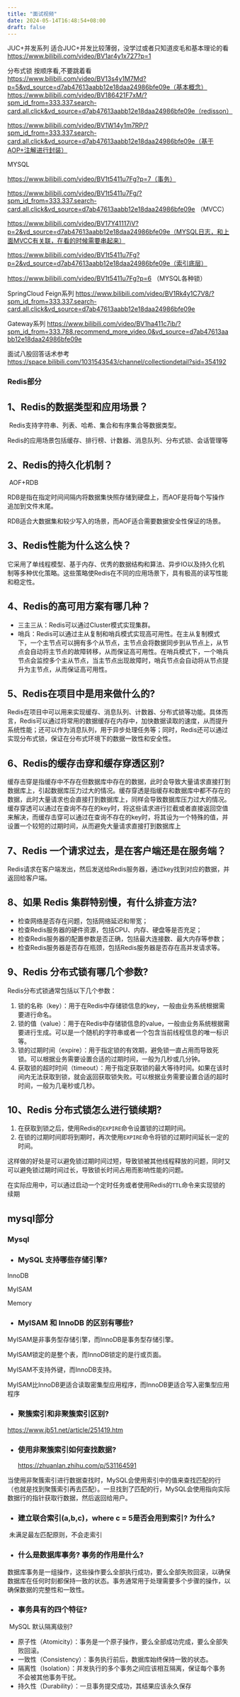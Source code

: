 ```yaml
---
title: "面试视频"
date: 2024-05-14T16:48:54+08:00
draft: false
---
```




JUC+并发系列
适合JUC+并发比较薄弱，没学过或者只知道皮毛和基本理论的看
https://www.bilibili.com/video/BV1ar4y1x727?p=1

分布式锁
按顺序看,不要跳着看
https://www.bilibili.com/video/BV13s4y1M7Md?p=5&vd_source=d7ab47613aabb12e18daa24986bfe09e（基本概念）
https://www.bilibili.com/video/BV186421F7xM/?spm_id_from=333.337.search-card.all.click&vd_source=d7ab47613aabb12e18daa24986bfe09e（redisson）

https://www.bilibili.com/video/BV1W14y1m7RP/?spm_id_from=333.337.search-card.all.click&vd_source=d7ab47613aabb12e18daa24986bfe09e（基于AOP+注解进行封装）

MYSQL

https://www.bilibili.com/video/BV1t5411u7Fg?p=7（事务）

https://www.bilibili.com/video/BV1t5411u7Fg/?spm_id_from=333.337.search-card.all.click&vd_source=d7ab47613aabb12e18daa24986bfe09e （MVCC）

https://www.bilibili.com/video/BV17Y41117iV?p=2&vd_source=d7ab47613aabb12e18daa24986bfe09e（MYSQL日志，和上面MVCC有关联，在看的时候需要串起来）

https://www.bilibili.com/video/BV1t5411u7Fg?p=2&vd_source=d7ab47613aabb12e18daa24986bfe09e（索引底层）

https://www.bilibili.com/video/BV1t5411u7Fg?p=6 （MYSQL各种锁）

SpringCloud
Feign系列
https://www.bilibili.com/video/BV1Rk4y1C7V8/?spm_id_from=333.337.search-card.all.click&vd_source=d7ab47613aabb12e18daa24986bfe09e

Gateway系列
https://www.bilibili.com/video/BV1ha411c7ib/?spm_id_from=333.788.recommend_more_video.0&vd_source=d7ab47613aabb12e18daa24986bfe09e

面试八股回答话术参考
https://space.bilibili.com/1031543543/channel/collectiondetail?sid=354192





### Redis部分

## 1、Redis的数据类型和应用场景？

​	Redis支持字符串、列表、哈希、集合和有序集合等数据类型。

​	Redis的应用场景包括缓存、排行榜、计数器、消息队列、分布式锁、会话管理等

##  2、Redis的持久化机制？

​	AOF+RDB

​	RDB是指在指定时间间隔内将数据集快照存储到硬盘上，而AOF是将每个写操作追加到文件末尾。

​	RDB适合大数据集和较少写入的场景，而AOF适合需要数据安全性保证的场景。

## 3、Redis性能为什么这么快？

​	它采用了单线程模型、基于内存、优秀的数据结构和算法、异步IO以及持久化机制等多种优化策略。这些策略使Redis在不同的应用场景下，具有极高的读写性能和稳定性。

## 4、Redis的高可用方案有哪几种？

- 三主三从：Redis可以通过Cluster模式实现集群。
- 哨兵：Redis可以通过主从复制和哨兵模式实现高可用性。在主从复制模式下，一个主节点可以拥有多个从节点，主节点会将数据同步到从节点上，从节点会自动将主节点的故障转移，从而保证高可用性。在哨兵模式下，一个哨兵节点会监控多个主从节点，当主节点出现故障时，哨兵节点会自动将从节点提升为主节点，从而保证高可用性。

## 5、Redis在项目中是用来做什么的?

Redis在项目中可以用来实现缓存、消息队列、计数器、分布式锁等功能。具体而言，Redis可以通过将常用的数据缓存在内存中，加快数据读取的速度，从而提升系统性能；还可以作为消息队列，用于异步处理任务等；同时，Redis还可以通过实现分布式锁，保证在分布式环境下的数据一致性和安全性。

## 6、Redis的缓存击穿和缓存穿透区别?

​	缓存击穿是指缓存中不存在但数据库中存在的数据，此时会导致大量请求直接打到数据库上，引起数据库压力过大的情况。缓存穿透是指缓存和数据库中都不存在的数据，此时大量请求也会直接打到数据库上，同样会导致数据库压力过大的情况。缓存穿透可以通过在查询不存在的key时，将这些请求进行拦截或者直接返回空值来解决，而缓存击穿可以通过在查询不存在的key时，将其设为一个特殊的值，并设置一个较短的过期时间，从而避免大量请求直接打到数据库上

## 7、Redis 一个请求过去，是在客户端还是在服务端？

Redis请求在客户端发出，然后发送给Redis服务器，通过key找到对应的数据，并返回给客户端。

## 8、如果 Redis 集群特别慢，有什么排查方法?

- 检查网络是否存在问题，包括网络延迟和带宽；
- 检查Redis服务器的硬件资源，包括CPU、内存、硬盘等是否充足；
- 检查Redis服务器的配置参数是否正确，包括最大连接数、最大内存等参数；
- 检查Redis服务器是否存在瓶颈，包括Redis服务器是否存在高并发请求等。

## 9、Redis 分布式锁有哪几个参数?

Redis分布式锁通常包括以下几个参数：

1. 锁的名称（key）：用于在Redis中存储锁信息的key，一般由业务系统根据需要进行命名。
2. 锁的值（value）：用于在Redis中存储锁信息的value，一般由业务系统根据需要进行生成。可以是一个随机的字符串或者一个包含当前线程信息的唯一标识等。
3. 锁的过期时间（expire）：用于指定锁的有效期，避免锁一直占用而导致死锁。可以根据业务需要设置合适的过期时间，一般为几秒或几分钟。
4. 获取锁的超时时间（timeout）：用于指定获取锁的最大等待时间。如果在该时间内无法获取到锁，就会返回获取锁失败。可以根据业务需要设置合适的超时时间，一般为几毫秒或几秒。

## 10、Redis 分布式锁怎么进行锁续期?

1. 在获取到锁之后，使用Redis的`EXPIRE`命令设置锁的过期时间。
2. 在锁的过期时间即将到期时，再次使用`EXPIRE`命令将锁的过期时间延长一定的时间。

这样做的好处是可以避免锁过期时间过短，导致锁被其他线程释放的问题，同时又可以避免锁过期时间过长，导致锁长时间占用而影响性能的问题。

在实际应用中，可以通过启动一个定时任务或者使用Redis的`TTL`命令来实现锁的续期



## mysql部分


### Mysql

- ### MySQL 支持哪些存储引擎?

InnoDB

MyISAM

Memory

- ### MyISAM 和 InnoDB 的区别有哪些?

MyISAM是非事务型存储引擎，而InnoDB是事务型存储引擎。

MyISAM锁定的是整个表，而InnoDB锁定的是行或页面。

MyISAM不支持外键，而InnoDB支持。

MyISAM比InnoDB更适合读取密集型应用程序，而InnoDB更适合写入密集型应用程序



- ### 聚簇索引和非聚簇索引区别?

https://www.jb51.net/article/251419.htm



- ### 使用非聚簇索引如何查找数据?

  https://zhuanlan.zhihu.com/p/531164591

​	当使用非聚簇索引进行数据查找时，MySQL会使用索引中的值来查找匹配的行（也就是找到聚簇索引再去匹配）。一旦找到了匹配的行，MySQL会使用指向实际数据行的指针获取行数据，然后返回给用户。

- ### 建立联合索引(a,b,c)，where c = 5是否会用到索引? 为什么?

​	未满足最左匹配原则，不会走索引

- ### 什么是数据库事务? 事务的作用是什么?

​	数据库事务是一组操作，这些操作要么全部执行成功，要么全部失败回滚，以确保数据库在任何时刻都保持一致的状态。事务通常用于处理需要多个步骤的操作，以确保数据的完整性和一致性。

- ### 事务具有的四个特征?

​	MySQL 默认隔离级别?

- 原子性（Atomicity）：事务是一个原子操作，要么全部成功完成，要么全部失败回滚。
- 一致性（Consistency）：事务执行前后，数据库始终保持一致的状态。
- 隔离性（Isolation）：并发执行的多个事务之间应该相互隔离，保证每个事务不会被其他事务干扰。
- 持久性（Durability）：一旦事务提交成功，其结果应该永久保存




